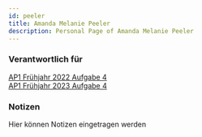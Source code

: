 ```yaml
---
id: peeler
title: Amanda Melanie Peeler
description: Personal Page of Amanda Melanie Peeler
---
```


### Verantwortlich für

[AP1 Frühjahr 2022 Aufgabe 4](../../AP1/2022/ap1f_2022/ap1f_2022_a4.md)  
[AP1 Frühjahr 2023 Aufgabe 4](../../AP1/2023/ap1f_2023/ap1f_2023_a4.md)

### Notizen
Hier können Notizen eingetragen werden
